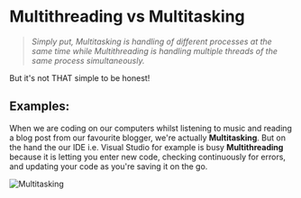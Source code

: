 # Multithreading vs Multitasking

> *Simply put, Multitasking is handling of different processes at the same time while Multithreading is handling multiple threads of the same process simultaneously.*

But it's not THAT simple to be honest!

## Examples:

When we are coding on our computers whilst listening to music and reading a blog post from our favourite blogger, we're actually **Multitasking**. But on the hand the our IDE i.e. Visual Studio for example is busy **Multithreading** because it is letting you enter new code, checking continuously for errors, and updating your code as you're saving it on the go.

![Multitasking](/Programming/PIAIC/Assignments/Q3/a3/Downloads/Multitasking.png "Multitasking in a picture")
